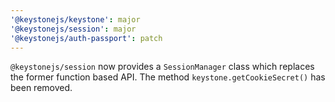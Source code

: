 ```yaml
---
'@keystonejs/keystone': major
'@keystonejs/session': major
'@keystonejs/auth-passport': patch
---
```


`@keystonejs/session` now provides a `SessionManager` class which replaces the former function based API. The method `keystone.getCookieSecret()` has been removed.
